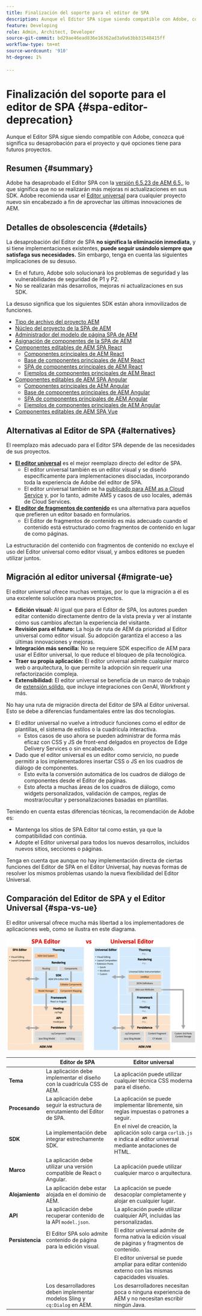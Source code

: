 ```yaml
---
title: Finalización del soporte para el editor de SPA
description: Aunque el Editor SPA sigue siendo compatible con Adobe, conozca qué significa su desaprobación para el proyecto y qué opciones tiene para futuros proyectos.
feature: Developing
role: Admin, Architect, Developer
source-git-commit: bd29ae46ead836e16362ad3a9a63bb31548415ff
workflow-type: tm+mt
source-wordcount: '910'
ht-degree: 1%

---
```



# Finalización del soporte para el editor de SPA {#spa-editor-deprecation}

Aunque el Editor SPA sigue siendo compatible con Adobe, conozca qué significa su desaprobación para el proyecto y qué opciones tiene para futuros proyectos.

## Resumen {#summary}

Adobe ha desaprobado el Editor SPA con la [versión 6.5.23 de AEM 6.5,](/help/release-notes/release-notes.md#spa-editor), lo que significa que no se realizarán más mejoras ni actualizaciones en sus SDK. Adobe recomienda usar el [Editor universal](/help/sites-developing/universal-editor/introduction.md) para cualquier proyecto nuevo sin encabezado a fin de aprovechar las últimas innovaciones de AEM.

## Detalles de obsolescencia {#details}

La desaprobación del Editor de SPA **no significa la eliminación inmediata**, y si tiene implementaciones existentes, **puede seguir usándolo siempre que satisfaga sus necesidades.** Sin embargo, tenga en cuenta las siguientes implicaciones de su desuso.

* En el futuro, Adobe solo solucionará los problemas de seguridad y las vulnerabilidades de seguridad de P1 y P2.
* No se realizarán más desarrollos, mejoras ni actualizaciones en sus SDK.

La desuso significa que los siguientes SDK están ahora inmovilizados de funciones.

* [Tipo de archivo del proyecto AEM](https://github.com/adobe/aem-project-archetype/)
* [Núcleo del proyecto de la SPA de AEM](https://github.com/adobe/aem-spa-project-core)
* [Administrador del modelo de página SPA de AEM](https://github.com/adobe/aem-spa-page-model-manager)
* [Asignación de componentes de la SPA de AEM](https://github.com/adobe/aem-spa-component-mapping)
* [Componentes editables de AEM SPA React](https://github.com/adobe/aem-react-editable-components)
   * [Componentes principales de AEM React](https://github.com/adobe/aem-react-core-wcm-components)
   * [Base de componentes principales de AEM React](https://github.com/adobe/aem-react-core-wcm-components-base)
   * [SPA de componentes principales de AEM React](https://github.com/adobe/aem-react-core-wcm-components-spa)
   * [Ejemplos de componentes principales de AEM React](https://github.com/adobe/aem-react-core-wcm-components-examples)
* [Componentes editables de AEM SPA Angular](https://github.com/adobe/aem-angular-editable-components)
   * [Componentes principales de AEM Angular](https://github.com/adobe/aem-angular-core-wcm-components)
   * [Base de componentes principales de AEM Angular](https://github.com/adobe/aem-angular-core-wcm-components-base)
   * [SPA de componentes principales de AEM Angular](https://github.com/adobe/aem-angular-core-wcm-components-spa)
   * [Ejemplos de componentes principales de AEM Angular](https://github.com/adobe/aem-angular-core-wcm-components-examples)
* [Componentes editables de AEM SPA Vue](https://github.com/mavicellc/aem-vue-editable-components)

## Alternativas al Editor de SPA {#alternatives}

El reemplazo más adecuado para el Editor SPA depende de las necesidades de sus proyectos.

* **[El editor universal](/help/sites-developing/universal-editor/introduction.md)** es el mejor reemplazo directo del editor de SPA.
   * El editor universal también es un editor visual y se diseñó específicamente para implementaciones disociadas, incorporando toda la experiencia de Adobe del editor de SPA.
   * El editor universal también se ha [publicado para AEM as a Cloud Service](https://experienceleague.adobe.com/es/docs/experience-manager-cloud-service/content/implementing/developing/universal-editor/introduction) y, por lo tanto, admite AMS y casos de uso locales, además de Cloud Services.
* **[El editor de fragmentos de contenido](/help/sites-developing/universal-editor/introduction.md)** es una alternativa para aquellos que prefieren un editor basado en formularios.
   * El Editor de fragmentos de contenido es más adecuado cuando el contenido está estructurado como fragmentos de contenido en lugar de como páginas.

La estructuración del contenido con fragmentos de contenido no excluye el uso del Editor universal como editor visual, y ambos editores se pueden utilizar juntos.

## Migración al editor universal {#migrate-ue}

El editor universal ofrece muchas ventajas, por lo que la migración a él es una excelente solución para nuevos proyectos.

* **Edición visual:** Al igual que para el Editor de SPA, los autores pueden editar contenido directamente dentro de la vista previa y ver al instante cómo sus cambios afectan la experiencia del visitante.
* **Revisión para el futuro:** La hoja de ruta de AEM da prioridad al Editor universal como editor visual. Su adopción garantiza el acceso a las últimas innovaciones y mejoras.
* **Integración más sencilla:** No se requiere SDK específico de AEM para usar el Editor universal, lo que reduce el bloqueo de pila tecnológica.
* **Traer su propia aplicación:** El editor universal admite cualquier marco web o arquitectura, lo que permite la adopción sin requerir una refactorización compleja.
* **Extensibilidad:** El editor universal se beneficia de un marco de trabajo de [extensión sólido,](https://experienceleague.adobe.com/es/docs/experience-manager-cloud-service/content/implementing/developing/universal-editor/extending) que incluye integraciones con GenAI, Workfront y más.

No hay una ruta de migración directa del Editor de SPA al Editor universal. Esto se debe a diferencias fundamentales entre las dos tecnologías.

* El editor universal no vuelve a introducir funciones como el editor de plantillas, el sistema de estilos o la cuadrícula interactiva.
   * Estos casos de uso ahora se pueden administrar de forma más eficaz con CSS y JS de front-end delgados en proyectos de Edge Delivery Services o sin encabezado.
* Dado que el editor universal es un editor como servicio, no puede permitir a los implementadores insertar CSS o JS en los cuadros de diálogo de componentes.
   * Esto evita la conversión automática de los cuadros de diálogo de componentes desde el Editor de páginas.
   * Esto afecta a muchas áreas de los cuadros de diálogo, como widgets personalizados, validación de campos, reglas de mostrar/ocultar y personalizaciones basadas en plantillas.

Teniendo en cuenta estas diferencias técnicas, la recomendación de Adobe es:

* Mantenga los sitios de SPA Editor tal como están, ya que la compatibilidad con continúa.
* Adopte el Editor universal para todos los nuevos desarrollos, incluidos nuevos sitios, secciones o páginas.

Tenga en cuenta que aunque no hay implementación directa de ciertas funciones del Editor de SPA en el Editor Universal, hay nuevas formas de resolver los mismos problemas usando la nueva flexibilidad del Editor Universal.

## Comparación del Editor de SPA y el Editor Universal {#spa-vs-ue}

El editor universal ofrece mucha más libertad a los implementadores de aplicaciones web, como se ilustra en este diagrama.

![Comparación de las arquitecturas del editor universal y del editor de SPA](assets/spa-editor-vs-ue.png)

|  | Editor de SPA  | Editor universal |
|---|---|---|
| **Tema** | La aplicación debe implementar el diseño con la cuadrícula CSS de AEM. | La aplicación puede utilizar cualquier técnica CSS moderna para el diseño. |
| **Procesando** | La aplicación debe seguir la estructura de enrutamiento del Editor de SPA. | La aplicación se puede implementar libremente, sin reglas impuestas o patrones a seguir. |
| **SDK** | La implementación debe integrar estrechamente SDK. | En el nivel de creación, la aplicación solo carga `corlib.js` e indica al editor universal mediante anotaciones de HTML. |
| **Marco** | La aplicación debe utilizar una versión compatible de React o Angular. | La aplicación puede utilizar cualquier marco o arquitectura. |
| **Alojamiento** | La aplicación debe estar alojada en el dominio de AEM. | La aplicación se puede desacoplar completamente y alojar en cualquier lugar. |
| **API** | La aplicación debe recuperar contenido de la API `model.json`. | La aplicación puede utilizar cualquier API, incluidas las personalizadas. |
| **Persistencia** | El Editor SPA solo admite contenido de página para la edición visual. | El editor universal admite de forma nativa la edición visual de páginas y fragmentos de contenido. |
|  |  | El editor universal se puede ampliar para editar contenido externo con las mismas capacidades visuales. |
|  | Los desarrolladores deben implementar modelos Sling y `cq:Dialog` en AEM. | Los desarrolladores necesitan poca o ninguna experiencia de AEM y no necesitan escribir ningún Java. |

